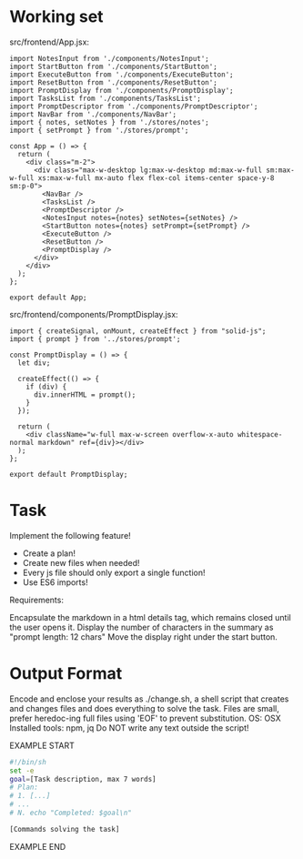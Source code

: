 # Working set

src/frontend/App.jsx:
```
import NotesInput from './components/NotesInput';
import StartButton from './components/StartButton';
import ExecuteButton from './components/ExecuteButton';
import ResetButton from './components/ResetButton';
import PromptDisplay from './components/PromptDisplay';
import TasksList from './components/TasksList';
import PromptDescriptor from './components/PromptDescriptor';
import NavBar from './components/NavBar';
import { notes, setNotes } from './stores/notes';
import { setPrompt } from './stores/prompt';

const App = () => {
  return (
    <div class="m-2">
      <div class="max-w-desktop lg:max-w-desktop md:max-w-full sm:max-w-full xs:max-w-full mx-auto flex flex-col items-center space-y-8 sm:p-0">
        <NavBar />
        <TasksList />
        <PromptDescriptor />
        <NotesInput notes={notes} setNotes={setNotes} />
        <StartButton notes={notes} setPrompt={setPrompt} />
        <ExecuteButton />
        <ResetButton />
        <PromptDisplay />
      </div>
    </div>
  );
};

export default App;

```

src/frontend/components/PromptDisplay.jsx:
```
import { createSignal, onMount, createEffect } from "solid-js";
import { prompt } from '../stores/prompt';

const PromptDisplay = () => {
  let div;

  createEffect(() => {
    if (div) {
      div.innerHTML = prompt();
    }
  });

  return (
    <div className="w-full max-w-screen overflow-x-auto whitespace-normal markdown" ref={div}></div>
  );
};

export default PromptDisplay;

```


# Task

Implement the following feature!

- Create a plan!
- Create new files when needed!
- Every js file should only export a single function!
- Use ES6 imports!

Requirements:

Encapsulate the markdown in a html details tag, which remains closed until the user opens it.
Display the number of characters in the summary as &#34;prompt length: 12 chars&#34;
Move the display right under the start button.



# Output Format

Encode and enclose your results as ./change.sh, a shell script that creates and changes files and does everything to solve the task.
Files are small, prefer heredoc-ing full files using 'EOF' to prevent substitution.
OS: OSX
Installed tools: npm, jq
Do NOT write any text outside the script!

EXAMPLE START

```sh
#!/bin/sh
set -e
goal=[Task description, max 7 words]
# Plan:
# 1. [...]
# ...
# N. echo "Completed: $goal\n"

[Commands solving the task]
```

EXAMPLE END


